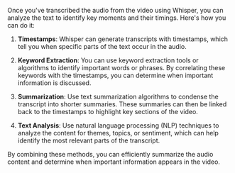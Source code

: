 Once you've transcribed the audio from the video using Whisper, you can analyze the text to identify key moments and their timings. Here's how you can do it:

1. **Timestamps**: Whisper can generate transcripts with timestamps, which tell you when specific parts of the text occur in the audio.

2. **Keyword Extraction**: You can use keyword extraction tools or algorithms to identify important words or phrases. By correlating these keywords with the timestamps, you can determine when important information is discussed.

3. **Summarization**: Use text summarization algorithms to condense the transcript into shorter summaries. These summaries can then be linked back to the timestamps to highlight key sections of the video.

4. **Text Analysis**: Use natural language processing (NLP) techniques to analyze the content for themes, topics, or sentiment, which can help identify the most relevant parts of the transcript.

By combining these methods, you can efficiently summarize the audio content and determine when important information appears in the video.
